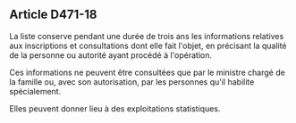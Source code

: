 ## Article D471-18

La liste conserve pendant une durée de trois ans les informations relatives aux inscriptions et consultations
dont elle fait l'objet, en précisant la qualité de la personne ou autorité ayant procédé à l'opération.

Ces informations ne peuvent être consultées que par le ministre chargé de la famille ou, avec son
autorisation, par les personnes qu'il habilite spécialement.

Elles peuvent donner lieu à des exploitations statistiques.

